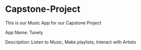 # Capstone-Project
 This is our Music App for our Capstone Project


App Name: Tunely

Description: Listen to Music, Make playlists, Interact with  Artists